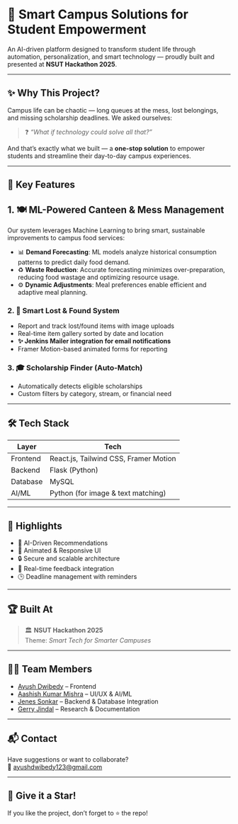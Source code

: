 # 🚀 Smart Campus Solutions for Student Empowerment

An AI-driven platform designed to transform student life through automation, personalization, and smart technology — proudly built and presented at **NSUT Hackathon 2025**.

---

## ✨ Why This Project?

Campus life can be chaotic — long queues at the mess, lost belongings, and missing scholarship deadlines. We asked ourselves:

> ❓ *“What if technology could solve all that?”*

And that’s exactly what we built — a **one-stop solution** to empower students and streamline their day-to-day campus experiences.

---

## 🔧 Key Features

## 1. 🍽️ ML-Powered Canteen & Mess Management
Our system leverages Machine Learning to bring smart, sustainable improvements to campus food services:

- 📊 **Demand Forecasting**: ML models analyze historical consumption patterns to predict daily food demand.
- ♻️ **Waste Reduction**: Accurate forecasting minimizes over-preparation, reducing food wastage and optimizing resource usage.
- ⚙️ **Dynamic Adjustments**: Meal preferences enable efficient and adaptive meal planning.


### 2. 🧳 Smart Lost & Found System
- Report and track lost/found items with image uploads
- Real-time item gallery sorted by date and location
- **✨ Jenkins Mailer integration for email notifications**
- Framer Motion-based animated forms for reporting

### 3. 🎓 Scholarship Finder (Auto-Match)
- Automatically detects eligible scholarships
- Custom filters by category, stream, or financial need


---

## 🛠️ Tech Stack

| Layer      | Tech                          |
|------------|-------------------------------|
| Frontend   | React.js, Tailwind CSS, Framer Motion |
| Backend    | Flask (Python)                |
| Database   | MySQL                         |
| AI/ML      | Python (for image & text matching) |

---

## 🧠 Highlights

- 🧠 AI-Driven Recommendations
- 🎨 Animated & Responsive UI
- 🔒 Secure and scalable architecture
- 💬 Real-time feedback integration
- 🕒 Deadline management with reminders

---

## 🏆 Built At

> 🏛️ **NSUT Hackathon 2025**  
> Theme: *Smart Tech for Smarter Campuses*

---

## 👨‍💻 Team Members

- [Ayush Dwibedy](https://github.com/ayush1725) – Frontend 
- [Aashish Kumar Mishra](https://github.com/AashishkrMishra) – UI/UX & AI/ML
- [Jenes Sonkar](https://github.com/Jenes-Sonkar) – Backend & Database Integration
- [Gerry Jindal](https://github.com/gerryjindal) – Research & Documentation

---

## 📬 Contact

Have suggestions or want to collaborate?  
📧 [ayushdwibedy123@gmail.com](mailto:ayushdwibedy123@gmail.com)

---

## 🌟 Give it a Star!

If you like the project, don’t forget to ⭐ the repo!

